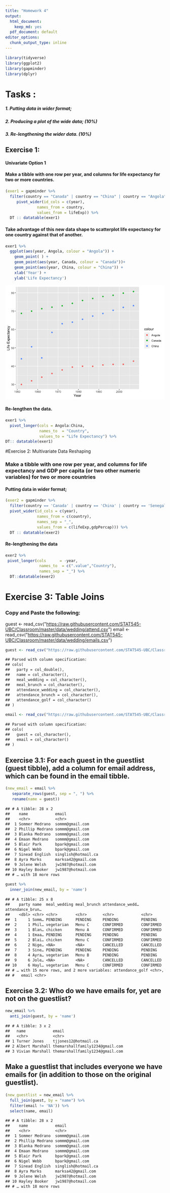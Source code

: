 ```yaml
---
title: "Homework 4"
output: 
  html_document:
    keep_md: yes
  pdf_document: default
editor_options:
  chunk_output_type: inline
---
```



```r
library(tidyverse)
library(ggplot2)
library(gapminder)
library(dplyr)
```

<!---The following chunk allows errors when knitting--->



# Tasks :
##### 1. Putting data in wider format;
##### 2. Producing a plot of the wide data; (10%)
##### 3. Re-lengthening the wider data. (10%)
 

## Exercise 1: 
#### Univariate Option 1

#### Make a tibble with one row per year, and columns for life expectancy for two or more countries.

```r
(exer1 = gapminder %>% 
  filter(country == "Canada" | country == "China" | country == "Angola") %>% 
     pivot_wider(id_cols = c(year), 
              names_from = country, 
              values_from = lifeExp)) %>% 
  DT :: datatable(exer1)
```

<!--html_preserve--><div id="htmlwidget-2cabadf70b0b4a94cd32" style="width:100%;height:auto;" class="datatables html-widget"></div>
<script type="application/json" data-for="htmlwidget-2cabadf70b0b4a94cd32">{"x":{"filter":"none","data":[["1","2","3","4","5","6","7","8","9","10","11","12"],[1952,1957,1962,1967,1972,1977,1982,1987,1992,1997,2002,2007],[30.015,31.999,34,35.985,37.928,39.483,39.942,39.906,40.647,40.963,41.003,42.731],[68.75,69.96,71.3,72.13,72.88,74.21,75.76,76.86,77.95,78.61,79.77,80.653],[44,50.54896,44.50136,58.38112,63.11888,63.96736,65.525,67.274,68.69,70.426,72.028,72.961]],"container":"<table class=\"display\">\n  <thead>\n    <tr>\n      <th> <\/th>\n      <th>year<\/th>\n      <th>Angola<\/th>\n      <th>Canada<\/th>\n      <th>China<\/th>\n    <\/tr>\n  <\/thead>\n<\/table>","options":{"year":[1952,1957,1962,1967,1972,1977,1982,1987,1992,1997,2002,2007],"Angola":[30.015,31.999,34,35.985,37.928,39.483,39.942,39.906,40.647,40.963,41.003,42.731],"Canada":[68.75,69.96,71.3,72.13,72.88,74.21,75.76,76.86,77.95,78.61,79.77,80.653],"China":[44,50.54896,44.50136,58.38112,63.11888,63.96736,65.525,67.274,68.69,70.426,72.028,72.961],"columnDefs":[{"className":"dt-right","targets":[1,2,3,4]},{"orderable":false,"targets":0}],"order":[],"autoWidth":false,"orderClasses":false}},"evals":[],"jsHooks":[]}</script><!--/html_preserve-->

#### Take advantage of this new data shape to scatterplot life expectancy for one country against that of another.


```r
exer1 %>% 
  ggplot(aes(year, Angola, colour = "Angola")) +
    geom_point( ) +
    geom_point(aes(year, Canada, colour = "Canada"))+
    geom_point(aes(year, China, colour = "China")) +
    xlab('Year') +
    ylab('Life Expectancy')
```

![](HW04_files/figure-html/unnamed-chunk-3-1.png)<!-- -->

#### Re-lengthen the data.


```r
exer1 %>%  
  pivot_longer(cols = Angola:China, 
               names_to  = "Country", 
               values_to = "Life Expectancy") %>% 
DT:: datatable(exer1)
```

<!--html_preserve--><div id="htmlwidget-0393bc868cfaf84d343b" style="width:100%;height:auto;" class="datatables html-widget"></div>
<script type="application/json" data-for="htmlwidget-0393bc868cfaf84d343b">{"x":{"filter":"none","data":[["1","2","3","4","5","6","7","8","9","10","11","12","13","14","15","16","17","18","19","20","21","22","23","24","25","26","27","28","29","30","31","32","33","34","35","36"],[1952,1952,1952,1957,1957,1957,1962,1962,1962,1967,1967,1967,1972,1972,1972,1977,1977,1977,1982,1982,1982,1987,1987,1987,1992,1992,1992,1997,1997,1997,2002,2002,2002,2007,2007,2007],["Angola","Canada","China","Angola","Canada","China","Angola","Canada","China","Angola","Canada","China","Angola","Canada","China","Angola","Canada","China","Angola","Canada","China","Angola","Canada","China","Angola","Canada","China","Angola","Canada","China","Angola","Canada","China","Angola","Canada","China"],[30.015,68.75,44,31.999,69.96,50.54896,34,71.3,44.50136,35.985,72.13,58.38112,37.928,72.88,63.11888,39.483,74.21,63.96736,39.942,75.76,65.525,39.906,76.86,67.274,40.647,77.95,68.69,40.963,78.61,70.426,41.003,79.77,72.028,42.731,80.653,72.961]],"container":"<table class=\"display\">\n  <thead>\n    <tr>\n      <th> <\/th>\n      <th>year<\/th>\n      <th>Country<\/th>\n      <th>Life Expectancy<\/th>\n    <\/tr>\n  <\/thead>\n<\/table>","options":{"year":[1952,1957,1962,1967,1972,1977,1982,1987,1992,1997,2002,2007],"Angola":[30.015,31.999,34,35.985,37.928,39.483,39.942,39.906,40.647,40.963,41.003,42.731],"Canada":[68.75,69.96,71.3,72.13,72.88,74.21,75.76,76.86,77.95,78.61,79.77,80.653],"China":[44,50.54896,44.50136,58.38112,63.11888,63.96736,65.525,67.274,68.69,70.426,72.028,72.961],"columnDefs":[{"className":"dt-right","targets":[1,3]},{"orderable":false,"targets":0}],"order":[],"autoWidth":false,"orderClasses":false}},"evals":[],"jsHooks":[]}</script><!--/html_preserve-->

#Exercise 2: Multivariate Data Reshaping

### Make a tibble with one row per year, and columns for life expectancy and GDP per capita (or two other numeric variables) for two or more countries

#### Putting data in wider format;

```r
(exer2 = gapminder %>% 
  filter(country == 'Canada' | country == 'China' | country == 'Senegal') %>% 
  pivot_wider(id_cols = c(year),
              names_from = c(country),
              names_sep = "_",
              values_from = c(lifeExp,gdpPercap))) %>% 
  DT :: datatable(exer2)
```

<!--html_preserve--><div id="htmlwidget-7bbbdc5a669ccf12ed04" style="width:100%;height:auto;" class="datatables html-widget"></div>
<script type="application/json" data-for="htmlwidget-7bbbdc5a669ccf12ed04">{"x":{"filter":"none","data":[["1","2","3","4","5","6","7","8","9","10","11","12"],[1952,1957,1962,1967,1972,1977,1982,1987,1992,1997,2002,2007],[68.75,69.96,71.3,72.13,72.88,74.21,75.76,76.86,77.95,78.61,79.77,80.653],[44,50.54896,44.50136,58.38112,63.11888,63.96736,65.525,67.274,68.69,70.426,72.028,72.961],[37.278,39.329,41.454,43.563,45.815,48.879,52.379,55.769,58.196,60.187,61.6,63.062],[11367.16112,12489.95006,13462.48555,16076.58803,18970.57086,22090.88306,22898.79214,26626.51503,26342.88426,28954.92589,33328.96507,36319.23501],[400.448611,575.9870009,487.6740183,612.7056934,676.9000921,741.2374699,962.4213805,1378.904018,1655.784158,2289.234136,3119.280896,4959.114854],[1450.356983,1567.653006,1654.988723,1612.404632,1597.712056,1561.769116,1518.479984,1441.72072,1367.899369,1392.368347,1519.635262,1712.472136]],"container":"<table class=\"display\">\n  <thead>\n    <tr>\n      <th> <\/th>\n      <th>year<\/th>\n      <th>lifeExp_Canada<\/th>\n      <th>lifeExp_China<\/th>\n      <th>lifeExp_Senegal<\/th>\n      <th>gdpPercap_Canada<\/th>\n      <th>gdpPercap_China<\/th>\n      <th>gdpPercap_Senegal<\/th>\n    <\/tr>\n  <\/thead>\n<\/table>","options":{"year":[1952,1957,1962,1967,1972,1977,1982,1987,1992,1997,2002,2007],"lifeExp_Canada":[68.75,69.96,71.3,72.13,72.88,74.21,75.76,76.86,77.95,78.61,79.77,80.653],"lifeExp_China":[44,50.54896,44.50136,58.38112,63.11888,63.96736,65.525,67.274,68.69,70.426,72.028,72.961],"lifeExp_Senegal":[37.278,39.329,41.454,43.563,45.815,48.879,52.379,55.769,58.196,60.187,61.6,63.062],"gdpPercap_Canada":[11367.16112,12489.95006,13462.48555,16076.58803,18970.57086,22090.88306,22898.79214,26626.51503,26342.88426,28954.92589,33328.96507,36319.23501],"gdpPercap_China":[400.448611,575.9870009,487.6740183,612.7056934,676.9000921,741.2374699,962.4213805,1378.904018,1655.784158,2289.234136,3119.280896,4959.114854],"gdpPercap_Senegal":[1450.356983,1567.653006,1654.988723,1612.404632,1597.712056,1561.769116,1518.479984,1441.72072,1367.899369,1392.368347,1519.635262,1712.472136],"columnDefs":[{"className":"dt-right","targets":[1,2,3,4,5,6,7]},{"orderable":false,"targets":0}],"order":[],"autoWidth":false,"orderClasses":false}},"evals":[],"jsHooks":[]}</script><!--/html_preserve-->

#### Re-lengthening the data


```r
exer2 %>% 
 pivot_longer(cols      = -year, 
               names_to  = c(".value","Country"),
               names_sep = "_") %>% 
  DT::datatable(exer2)
```

<!--html_preserve--><div id="htmlwidget-5dbd955f2dd48a9ddad0" style="width:100%;height:auto;" class="datatables html-widget"></div>
<script type="application/json" data-for="htmlwidget-5dbd955f2dd48a9ddad0">{"x":{"filter":"none","data":[["1","2","3","4","5","6","7","8","9","10","11","12","13","14","15","16","17","18","19","20","21","22","23","24","25","26","27","28","29","30","31","32","33","34","35","36"],[1952,1952,1952,1957,1957,1957,1962,1962,1962,1967,1967,1967,1972,1972,1972,1977,1977,1977,1982,1982,1982,1987,1987,1987,1992,1992,1992,1997,1997,1997,2002,2002,2002,2007,2007,2007],["Canada","China","Senegal","Canada","China","Senegal","Canada","China","Senegal","Canada","China","Senegal","Canada","China","Senegal","Canada","China","Senegal","Canada","China","Senegal","Canada","China","Senegal","Canada","China","Senegal","Canada","China","Senegal","Canada","China","Senegal","Canada","China","Senegal"],[68.75,44,37.278,69.96,50.54896,39.329,71.3,44.50136,41.454,72.13,58.38112,43.563,72.88,63.11888,45.815,74.21,63.96736,48.879,75.76,65.525,52.379,76.86,67.274,55.769,77.95,68.69,58.196,78.61,70.426,60.187,79.77,72.028,61.6,80.653,72.961,63.062],[11367.16112,400.448611,1450.356983,12489.95006,575.9870009,1567.653006,13462.48555,487.6740183,1654.988723,16076.58803,612.7056934,1612.404632,18970.57086,676.9000921,1597.712056,22090.88306,741.2374699,1561.769116,22898.79214,962.4213805,1518.479984,26626.51503,1378.904018,1441.72072,26342.88426,1655.784158,1367.899369,28954.92589,2289.234136,1392.368347,33328.96507,3119.280896,1519.635262,36319.23501,4959.114854,1712.472136]],"container":"<table class=\"display\">\n  <thead>\n    <tr>\n      <th> <\/th>\n      <th>year<\/th>\n      <th>Country<\/th>\n      <th>lifeExp<\/th>\n      <th>gdpPercap<\/th>\n    <\/tr>\n  <\/thead>\n<\/table>","options":{"year":[1952,1957,1962,1967,1972,1977,1982,1987,1992,1997,2002,2007],"lifeExp_Canada":[68.75,69.96,71.3,72.13,72.88,74.21,75.76,76.86,77.95,78.61,79.77,80.653],"lifeExp_China":[44,50.54896,44.50136,58.38112,63.11888,63.96736,65.525,67.274,68.69,70.426,72.028,72.961],"lifeExp_Senegal":[37.278,39.329,41.454,43.563,45.815,48.879,52.379,55.769,58.196,60.187,61.6,63.062],"gdpPercap_Canada":[11367.16112,12489.95006,13462.48555,16076.58803,18970.57086,22090.88306,22898.79214,26626.51503,26342.88426,28954.92589,33328.96507,36319.23501],"gdpPercap_China":[400.448611,575.9870009,487.6740183,612.7056934,676.9000921,741.2374699,962.4213805,1378.904018,1655.784158,2289.234136,3119.280896,4959.114854],"gdpPercap_Senegal":[1450.356983,1567.653006,1654.988723,1612.404632,1597.712056,1561.769116,1518.479984,1441.72072,1367.899369,1392.368347,1519.635262,1712.472136],"columnDefs":[{"className":"dt-right","targets":[1,3,4]},{"orderable":false,"targets":0}],"order":[],"autoWidth":false,"orderClasses":false}},"evals":[],"jsHooks":[]}</script><!--/html_preserve-->

# Exercise 3: Table Joins 

### Copy and Paste the following: 
guest <- read_csv("https://raw.githubusercontent.com/STAT545-UBC/Classroom/master/data/wedding/attend.csv")
email <- read_csv("https://raw.githubusercontent.com/STAT545-UBC/Classroom/master/data/wedding/emails.csv")


```r
guest <- read_csv("https://raw.githubusercontent.com/STAT545-UBC/Classroom/master/data/wedding/attend.csv")
```

```
## Parsed with column specification:
## cols(
##   party = col_double(),
##   name = col_character(),
##   meal_wedding = col_character(),
##   meal_brunch = col_character(),
##   attendance_wedding = col_character(),
##   attendance_brunch = col_character(),
##   attendance_golf = col_character()
## )
```

```r
email <- read_csv("https://raw.githubusercontent.com/STAT545-UBC/Classroom/master/data/wedding/emails.csv")
```

```
## Parsed with column specification:
## cols(
##   guest = col_character(),
##   email = col_character()
## )
```


## Exercise 3.1: For each guest in the guestlist (guest tibble), add a column for email address, which can be found in the email tibble.


```r
(new_email = email %>%
   separate_rows(guest, sep = ", ") %>% 
   rename(name = guest))
```

```
## # A tibble: 28 x 2
##    name            email              
##    <chr>           <chr>              
##  1 Sommer Medrano  sommm@gmail.com    
##  2 Phillip Medrano sommm@gmail.com    
##  3 Blanka Medrano  sommm@gmail.com    
##  4 Emaan Medrano   sommm@gmail.com    
##  5 Blair Park      bpark@gmail.com    
##  6 Nigel Webb      bpark@gmail.com    
##  7 Sinead English  singlish@hotmail.ca
##  8 Ayra Marks      marksa42@gmail.com 
##  9 Jolene Welsh    jw1987@hotmail.com 
## 10 Hayley Booker   jw1987@hotmail.com 
## # … with 18 more rows
```

```r
guest %>% 
  inner_join(new_email, by = 'name')
```

```
## # A tibble: 25 x 8
##    party name  meal_wedding meal_brunch attendance_wedd… attendance_brun…
##    <dbl> <chr> <chr>        <chr>       <chr>            <chr>           
##  1     1 Somm… PENDING      PENDING     PENDING          PENDING         
##  2     1 Phil… vegetarian   Menu C      CONFIRMED        CONFIRMED       
##  3     1 Blan… chicken      Menu A      CONFIRMED        CONFIRMED       
##  4     1 Emaa… PENDING      PENDING     PENDING          PENDING         
##  5     2 Blai… chicken      Menu C      CONFIRMED        CONFIRMED       
##  6     2 Nige… <NA>         <NA>        CANCELLED        CANCELLED       
##  7     3 Sine… PENDING      PENDING     PENDING          PENDING         
##  8     4 Ayra… vegetarian   Menu B      PENDING          PENDING         
##  9     6 Jole… <NA>         <NA>        CANCELLED        CANCELLED       
## 10     6 Hayl… vegetarian   Menu C      CONFIRMED        CONFIRMED       
## # … with 15 more rows, and 2 more variables: attendance_golf <chr>,
## #   email <chr>
```

## Exercise 3.2: Who do we have emails for, yet are not on the guestlist?


```r
new_email %>% 
  anti_join(guest, by = 'name')
```

```
## # A tibble: 3 x 2
##   name            email                          
##   <chr>           <chr>                          
## 1 Turner Jones    tjjones12@hotmail.ca           
## 2 Albert Marshall themarshallfamily1234@gmail.com
## 3 Vivian Marshall themarshallfamily1234@gmail.com
```


## Make a guestlist that includes everyone we have emails for (in addition to those on the original guestlist).


```r
(new_guestlist = new_email %>% 
  full_join(guest, by = "name") %>% 
  filter(email != 'NA')) %>% 
  select(name, email)
```

```
## # A tibble: 28 x 2
##    name            email              
##    <chr>           <chr>              
##  1 Sommer Medrano  sommm@gmail.com    
##  2 Phillip Medrano sommm@gmail.com    
##  3 Blanka Medrano  sommm@gmail.com    
##  4 Emaan Medrano   sommm@gmail.com    
##  5 Blair Park      bpark@gmail.com    
##  6 Nigel Webb      bpark@gmail.com    
##  7 Sinead English  singlish@hotmail.ca
##  8 Ayra Marks      marksa42@gmail.com 
##  9 Jolene Welsh    jw1987@hotmail.com 
## 10 Hayley Booker   jw1987@hotmail.com 
## # … with 18 more rows
```

